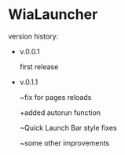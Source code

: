# WiaLauncher
version history:
 - v.0.0.1
 
   first release
 - v.0.1.1
 
   ~fix for pages reloads
 
   +added autorun function
 
   ~Quick Launch Bar style fixes
 
   ~some other improvements
